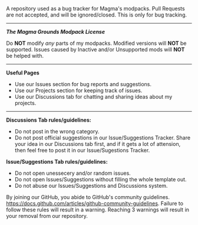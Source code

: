 A repository used as a bug tracker for Magma's modpacks. Pull Requests are not accepted, and will be ignored/closed. This is only for bug tracking.

--------------------------------------------------------------------------------------------------------------------------------------------------------------------------------

***The Magma Grounds Modpack License***

Do **NOT** modify *any* parts of my modpacks. Modified versions will **NOT** be supported.
Issues caused by Inactive and/or Unsupported mods will **NOT** be helped with.

--------------------------------------------------------------------------------------------------------------------------------------------------------------------------------

**Useful Pages**

* Use our Issues section for bug reports and suggestions.
* Use our Projects section for keeping track of issues.
* Use our Discussions tab for chatting and sharing ideas about my projects.

--------------------------------------------------------------------------------------------------------------------------------------------------------------------------------

**Discussions Tab rules/guidelines:**

* Do not post in the wrong category.
* Do not post official suggestions in our Issue/Suggestions Tracker. Share your idea in our Discussions tab first, and if it gets a lot of attension, then feel free to post it in our Issue/Sugestions Tracker.

**Issue/Suggestions Tab rules/guidelines:**

* Do not open unessecery and/or random issues.
* Do not open Issues/Suggestions without filling the whole template out.
* Do not abuse our Issues/Suggestions and Discussions system.

By joining our GitHub, you abide to GitHub's community guidelines. https://docs.github.com/articles/github-community-guidelines. Failure to follow these rules will result in
a warning. Reaching 3 warnings will result in your removal from our repository.
